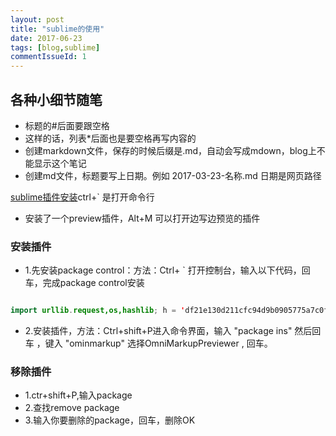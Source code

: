 ```yaml
---
layout: post
title: "sublime的使用"
date: 2017-06-23
tags: [blog,sublime]
commentIssueId: 1
---
```


## 各种小细节随笔

* 标题的#后面要跟空格
* 这样的话，列表*后面也是要空格再写内容的
* 创建markdown文件，保存的时候后缀是.md，自动会写成mdown，blog上不能显示这个笔记
* 创建md文件，标题要写上日期。例如 2017-03-23-名称.md  日期是网页路径


[sublime插件安装](https://packagecontrol.io/installation)ctrl+` 是打开命令行

* 安装了一个preview插件，Alt+M 可以打开边写边预览的插件
### 安装插件
* 1.先安装package control：方法：Ctrl+ ` 打开控制台，输入以下代码，回车，完成package control安装


```java

import urllib.request,os,hashlib; h = 'df21e130d211cfc94d9b0905775a7c0f' + '1e3d39e33b79698005270310898eea76'; pf = 'Package Control.sublime-package'; ipp = sublime.installed_packages_path(); urllib.request.install_opener( urllib.request.build_opener( urllib.request.ProxyHandler()) ); by = urllib.request.urlopen( 'http://packagecontrol.io/' + pf.replace(' ', '%20')).read(); dh = hashlib.sha256(by).hexdigest(); print('Error validating download (got %s instead of %s), please try manual install' % (dh, h)) if dh != h else open(os.path.join( ipp, pf), 'wb' ).write(by)

```

* 2.安装插件，方法：Ctrl+shift+P进入命令界面，输入 "package ins" 然后回车 ，键入 "ominmarkup" 选择OmniMarkupPreviewer , 回车。

### 移除插件
* 1.ctr+shift+P,输入package
* 2.查找remove package
* 3.输入你要删除的package，回车，删除OK


